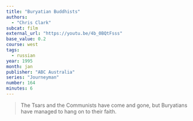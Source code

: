 ```yaml
---
title: "Buryatian Buddhists"
authors:
  - "Chris Clark"
subcat: film
external_url: "https://youtu.be/4b_0BQtFsss"
base_value: 0.2
course: west
tags:
  - russian
year: 1995
month: jan
publisher: "ABC Australia"
series: "Journeyman"
number: 164
minutes: 6
---
```


> The Tsars and the Communists have come and gone, but Buryatians have managed to hang on to their faith.
